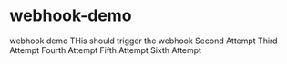 # webhook-demo
webhook demo
THis should trigger the webhook
Second Attempt
Third Attempt
Fourth Attempt
Fifth Attempt
Sixth Attempt
